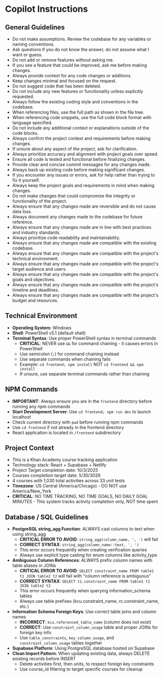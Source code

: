 # Copilot Instructions

## General Guidelines
- Do not make assumptions. Review the codebase for any variables or naming conventions.
- Ask questions if you do not know the answer, do not assume what I want or guess.
- Do not add or remove features without asking me.
- If you see a feature that could be improved, ask me before making changes.
- Always provide context for any code changes or additions.
- Keep changes minimal and focused on the request.
- Do not suggest code that has been deleted.
- Do not include any new features or functionality unless explicitly requested.
- Always follow the existing coding style and conventions in the codebase.
- When referencing files, use the full path as shown in the file tree.
- When referencing code snippets, use the full code block format with language specified.
- Do not include any additional context or explanations outside of the code blocks.
- Always confirm the project context and requirements before making changes.
- If unsure about any aspect of the project, ask for clarification.
- Always prioritize accuracy and alignment with project goals over speed.
- Ensure all code is tested and functional before finalizing changes.
- Provide clear and concise commit messages for any changes made.
- Always back up existing code before making significant changes.
- If you encounter any issues or errors, ask for help rather than trying to fix it yourself.
- Always keep the project goals and requirements in mind when making changes.
- Do not make changes that could compromise the integrity or functionality of the project.
- Always ensure that any changes made are reversible and do not cause data loss.
- Always document any changes made to the codebase for future reference.
- Always ensure that any changes made are in line with best practices and industry standards.
- Always prioritize code readability and maintainability.
- Always ensure that any changes made are compatible with the existing codebase.
- Always ensure that any changes made are compatible with the project's technical environment.
- Always ensure that any changes made are compatible with the project's target audience and users.
- Always ensure that any changes made are compatible with the project's goals and objectives.
- Always ensure that any changes made are compatible with the project's timeline and deadlines.
- Always ensure that any changes made are compatible with the project's budget and resources.


## Technical Environment
- **Operating System**: Windows
- **Shell**: PowerShell v5.1 (default shell)
- **Terminal Syntax**: Use proper PowerShell syntax in terminal commands
  - **CRITICAL**: NEVER use `&&` for command chaining - it causes errors in PowerShell
  - Use semicolon (`;`) for command chaining instead
  - Use separate commands when chaining fails
  - Example: `cd frontend; npm install` NOT `cd frontend && npm install`
  - If unsure, use separate terminal commands rather than chaining

## NPM Commands
- **IMPORTANT**: Always ensure you are in the `frontend` directory before running any npm commands
- **Start Development Server**: Use `cd frontend; npm run dev` to launch localhost
- Check current directory with `pwd` before running npm commands
- Use `cd frontend` if not already in the frontend directory
- React application is located in `/frontend` subdirectory

## Project Context
- This is a Khan Academy course tracking application
- Technology stack: React + Supabase + Netlify
- Project Target completion date: 10/3/2025 
- Courses completion target date: 5/30/3026
- 4 courses with 1,030 total activities across 33 unit tests
- **Timezone**: US Central (America/Chicago) - DO NOT use America/New_York
- **CRITICAL**: NO TIME TRACKING, NO TIME GOALS, NO DAILY GOAL MINUTES - This system tracks activity completion only, NOT time spent

## Database / SQL Guidelines
- **PostgreSQL string_agg Function**: ALWAYS cast columns to text when using string_agg
  - **CRITICAL ERROR TO AVOID**: `string_agg(column_name, ', ')` will fail
  - **CORRECT SYNTAX**: `string_agg(column_name::text, ', ')` 
  - This error occurs frequently when creating verification queries
  - Always use explicit type casting for enum columns like activity_type
- **Ambiguous Column References**: ALWAYS prefix column names with table aliases in JOINs
  - **CRITICAL ERROR TO AVOID**: `SELECT constraint_name FROM table1 t1 JOIN table2 t2` will fail with "column reference is ambiguous"
  - **CORRECT SYNTAX**: `SELECT t1.constraint_name FROM table1 t1 JOIN table2 t2`
  - This error occurs frequently when querying information_schema tables
  - Always use table prefixes (kcu.constraint_name, rc.constraint_name, etc.)
- **Information Schema Foreign Keys**: Use correct table joins and column names
  - **INCORRECT**: `kcu.referenced_table_name` (column does not exist)
  - **CORRECT**: Use `constraint_column_usage` table and proper JOINs for foreign key info
  - Use `table_constraints`, `key_column_usage`, and `constraint_column_usage` tables together
- **Supabase Platform**: Using PostgreSQL database hosted on Supabase
- **Clean Import Pattern**: When updating existing data, always DELETE existing records before INSERT
  - Delete activities first, then units, to respect foreign key constraints
  - Use course_id filtering to target specific courses for cleanup